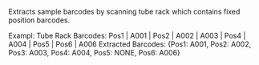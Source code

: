 Extracts sample barcodes by scanning tube rack which contains fixed position barcodes.

Exampl:
Tube Rack Barcodes: Pos1 | A001 | Pos2 | A002 | A003 | Pos4 | A004 | Pos5 | Pos6 | A006
Extracted Barcodes: {Pos1: A001, Pos2: A002, Pos3: A003, Pos4: A004, Pos5: NONE, Pos6: A006}
